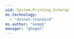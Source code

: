 ```yaml
---
uid: System.Printing.Interop
ms.technology: 
  - "dotnet-standard"
ms.author: "kempb"
manager: "ghogen"
---
```

